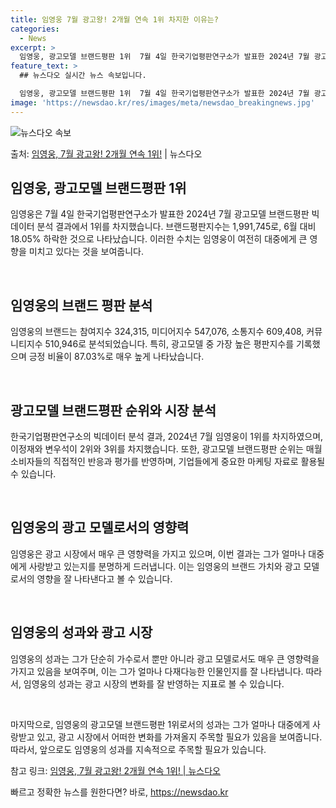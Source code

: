 ```yaml
---
title: 임영웅 7월 광고왕! 2개월 연속 1위 차지한 이유는?
categories:
  - News
excerpt: >
  임영웅, 광고모델 브랜드평판 1위  7월 4일 한국기업평판연구소가 발표한 2024년 7월 광고모델 브랜드평판…
feature_text: >
  ## 뉴스다오 실시간 뉴스 속보입니다.

  임영웅, 광고모델 브랜드평판 1위  7월 4일 한국기업평판연구소가 발표한 2024년 7월 광고모델 브랜드평판…
image: 'https://newsdao.kr/res/images/meta/newsdao_breakingnews.jpg'
---
```


![뉴스다오 속보](https://newsdao.kr/res/images/meta/newsdao_breakingnews.jpg)

<p>출처: <a href="https://newsdao.kr/4608" rel="dofollow">임영웅, 7월 광고왕! 2개월 연속 1위!</a> | 뉴스다오</p>

<h2 data-ke-size="size26">임영웅, 광고모델 브랜드평판 1위</h2>
임영웅은 7월 4일 한국기업평판연구소가 발표한 2024년 7월 광고모델 브랜드평판 빅데이터 분석 결과에서 1위를 차지했습니다. 브랜드평판지수는 1,991,745로, 6월 대비 18.05% 하락한 것으로 나타났습니다. 이러한 수치는 임영웅이 여전히 대중에게 큰 영향을 미치고 있다는 것을 보여줍니다.

<p data-ke-size="size16">&nbsp;</p>

<h2 data-ke-size="size24">임영웅의 브랜드 평판 분석</h2>
임영웅의 브랜드는 참여지수 324,315, 미디어지수 547,076, 소통지수 609,408, 커뮤니티지수 510,946로 분석되었습니다. 특히, 광고모델 중 가장 높은 평판지수를 기록했으며 긍정 비율이 87.03%로 매우 높게 나타났습니다.

<p data-ke-size="size16">&nbsp;</p>

<h2 data-ke-size="size24">광고모델 브랜드평판 순위와 시장 분석</h2>
한국기업평판연구소의 빅데이터 분석 결과, 2024년 7월 임영웅이 1위를 차지하였으며, 이정재와 변우석이 2위와 3위를 차지했습니다. 또한, 광고모델 브랜드평판 순위는 매월 소비자들의 직접적인 반응과 평가를 반영하며, 기업들에게 중요한 마케팅 자료로 활용될 수 있습니다.

<p data-ke-size="size16">&nbsp;</p>

<h2 data-ke-size="size24">임영웅의 광고 모델로서의 영향력</h2>
임영웅은 광고 시장에서 매우 큰 영향력을 가지고 있으며, 이번 결과는 그가 얼마나 대중에게 사랑받고 있는지를 분명하게 드러냅니다. 이는 임영웅의 브랜드 가치와 광고 모델로서의 영향을 잘 나타낸다고 볼 수 있습니다.

<p data-ke-size="size16">&nbsp;</p>

<h2 data-ke-size="size24">임영웅의 성과와 광고 시장</h2>
임영웅의 성과는 그가 단순히 가수로서 뿐만 아니라 광고 모델로서도 매우 큰 영향력을 가지고 있음을 보여주며, 이는 그가 얼마나 다재다능한 인물인지를 잘 나타냅니다. 따라서, 임영웅의 성과는 광고 시장의 변화를 잘 반영하는 지표로 볼 수 있습니다.

<p data-ke-size="size16">&nbsp;</p>

마지막으로, 임영웅의 광고모델 브랜드평판 1위로서의 성과는 그가 얼마나 대중에게 사랑받고 있고, 광고 시장에서 어떠한 변화를 가져올지 주목할 필요가 있음을 보여줍니다. 따라서, 앞으로도 임영웅의 성과를 지속적으로 주목할 필요가 있습니다.

참고 링크: [임영웅, 7월 광고왕! 2개월 연속 1위! | 뉴스다오](https://newsdao.kr/4608) 

빠르고 정확한 뉴스를 원한다면? 바로, <a href="https://newsdao.kr" rel="dofollow">https://newsdao.kr</a>


    
